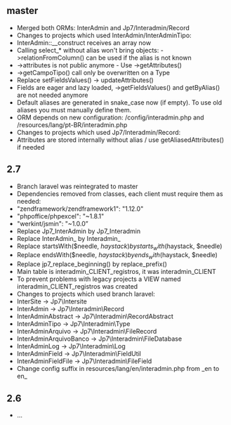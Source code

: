 ## master
* Merged both ORMs: InterAdmin and Jp7/Interadmin/Record
* Changes to projects which used InterAdmin/InterAdminTipo:
 * InterAdmin::__construct receives an array now
 * Calling select_* without alias won't bring objects: ->relationFromColumn() can be used if the alias is not known
 * ->attributes is not public anymore - Use ->getAttributes()
 * ->getCampoTipo() call only be overwritten on a Type
 * Replace setFieldsValues() -> updateAttributes()
 * Fields are eager and lazy loaded, ->getFieldsValues() and getByAlias() are not needed anymore
 * Default aliases are generated in snake_case now (if empty). To use old aliases you must manually define them.
 * ORM depends on new configuration: /config/interadmin.php and /resources/lang/pt-BR/interadmin.php
* Changes to projects which used Jp7/Interadmin/Record:
 * Attributes are stored internally without alias / use getAliasedAttributes() if needed

## 2.7
* Branch laravel was reintegrated to master
* Dependencies removed from classes, each client must require them as needed:
 * "zendframework/zendframework1": "1.12.0"
 * "phpoffice/phpexcel": "~1.8.1"
 * "werkint/jsmin": "~1.0.0”
* Replace Jp7_InterAdmin by Jp7_Interadmin
* Replace InterAdmin_ by Interadmin_
* Replace startsWith($needle, $haystack) by starts_with($haystack, $needle)
* Replace endsWith($needle, $haystack) by ends_with($haystack, $needle)
* Replace jp7_replace_beginning() by replace_prefix()
* Main table is interadmin_CLIENT_registros, it was interadmin_CLIENT
 * To prevent problems with legacy projects a VIEW named interadmin_CLIENT_registros was created
* Changes to projects which used branch laravel:
 * InterSite -> Jp7\Intersite
 * InterAdmin -> Jp7\Interadmin\Record
 * InterAdminAbstract -> Jp7\Interadmin\RecordAbstract
 * InterAdminTipo -> Jp7\Interadmin\Type
 * InterAdminArquivo -> Jp7\Interadmin\FileRecord
 * InterAdminArquivoBanco -> Jp7\Interadmin\FileDatabase
 * InterAdminLog -> Jp7\Interadmin\Log
 * InterAdminField -> Jp7\Interadmin\FieldUtil
 * InterAdminFieldFile -> Jp7\Interadmin\FileField
 * Change config suffix in resources/lang/en/interadmin.php from \_en to en\_

## 2.6
* ...
